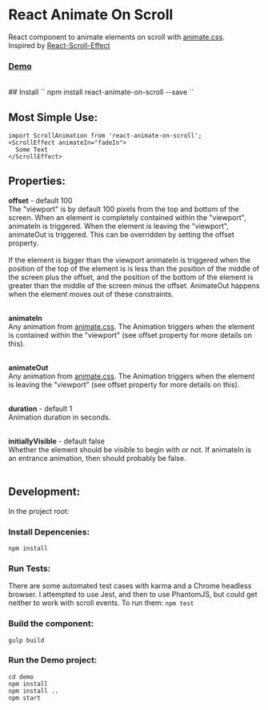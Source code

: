 # React Animate On Scroll
React component to animate elements on scroll with [animate.css](https://daneden.github.io/animate.css/).<br />
Inspired by [React-Scroll-Effect](http://anorudes.github.io/React-Scroll-Effect/)
### [Demo](https://dbramwell.github.io/react-animate-on-scroll/)
<br />
## Install
``
npm install react-animate-on-scroll --save
``

## Most Simple Use:

```
import ScrollAnimation from 'react-animate-on-scroll';
<ScrollEffect animateIn="fadeIn">
  Some Text
</ScrollEffect>
```
## Properties:
<b>offset</b> - default 100<br/>
The "viewport" is by default 100 pixels from the top and bottom of the screen. When an element is completely contained within the "viewport", animateIn is triggered. When the element is leaving the "viewport", animateOut is triggered. This can be overridden by setting the offset property.<br /><br />
If the element is bigger than the viewport animateIn is triggered when the position of the top of the element is is less than the position of the middle of the screen plus the offset, and the position of the bottom of the element is greater than the middle of the screen minus the offset. AnimateOut happens when the element moves out of these constraints.
<br /><br />

<b>animateIn</b><br/>
Any animation from [animate.css](https://daneden.github.io/animate.css/). The Animation triggers when the element is contained within the "viewport" (see offset property for more details on this).<br /><br />

<b>animateOut</b><br/>
Any animation from [animate.css](https://daneden.github.io/animate.css/). The Animation triggers when the element is leaving the "viewport" (see offset property for more details on this).<br /><br />

<b>duration</b> - default 1<br />
Animation duration in seconds.<br /><br />

<b>initiallyVisible</b> - default false<br />
Whether the element should be visible to begin with or not. If animateIn is an entrance animation, then should probably be false.<br /><br />

## Development:
In the project root:
### Install Depencenies:
``
npm install
``
### Run Tests:
There are some automated test cases with karma and a Chrome headless browser. I attempted to use Jest, and then to use PhantomJS, but could get neither to work with scroll events. To run them:
``
npm test
``
### Build the component:
``
gulp build
``
### Run the Demo project:
```
cd demo
npm install
npm install ..
npm start
```